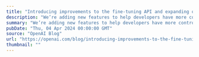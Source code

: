 ```yaml
---
title: "Introducing improvements to the fine-tuning API and expanding our custom models program"
description: "We’re adding new features to help developers have more control over fine-tuning and announcing new ways to build custom models with OpenAI."
summary: "We’re adding new features to help developers have more control over fine-tuning and announcing new ways to build custom models with OpenAI."
pubDate: "Thu, 04 Apr 2024 00:00:00 GMT"
source: "OpenAI Blog"
url: "https://openai.com/blog/introducing-improvements-to-the-fine-tuning-api-and-expanding-our-custom-models-program"
thumbnail: ""
---
```


